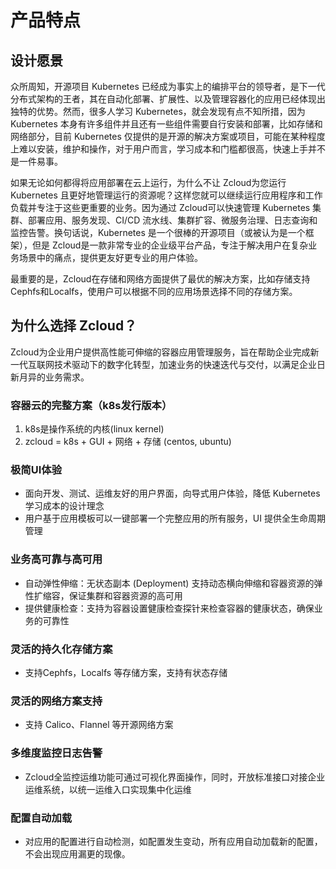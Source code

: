 # 产品特点

## 设计愿景

众所周知，开源项目 Kubernetes 已经成为事实上的编排平台的领导者，是下一代分布式架构的王者，其在自动化部署、扩展性、以及管理容器化的应用已经体现出独特的优势。然而，很多人学习 Kubernetes，就会发现有点不知所措，因为 Kubernetes 本身有许多组件并且还有一些组件需要自行安装和部署，比如存储和网络部分，目前 Kubernetes 仅提供的是开源的解决方案或项目，可能在某种程度上难以安装，维护和操作，对于用户而言，学习成本和门槛都很高，快速上手并不是一件易事。

如果无论如何都得将应用部署在云上运行，为什么不让 Zcloud为您运行 Kubernetes 且更好地管理运行的资源呢？这样您就可以继续运行应用程序和工作负载并专注于这些更重要的业务。因为通过 Zcloud可以快速管理 Kubernetes 集群、部署应用、服务发现、CI/CD 流水线、集群扩容、微服务治理、日志查询和监控告警。换句话说，Kubernetes 是一个很棒的开源项目（或被认为是一个框架），但是 Zcloud是一款非常专业的企业级平台产品，专注于解决用户在复杂业务场景中的痛点，提供更友好更专业的用户体验。

最重要的是，Zcloud在存储和网络方面提供了最优的解决方案，比如存储支持 Cephfs和Localfs，使用户可以根据不同的应用场景选择不同的存储方案。

## 为什么选择 Zcloud？

Zcloud为企业用户提供高性能可伸缩的容器应用管理服务，旨在帮助企业完成新一代互联网技术驱动下的数字化转型，加速业务的快速迭代与交付，以满足企业日新月异的业务需求。

### 容器云的完整方案（k8s发行版本）

1. k8s是操作系统的内核(linux kernel)
2. zcloud = k8s + GUI + 网络 + 存储 (centos, ubuntu)

### 极简UI体验

- 面向开发、测试、运维友好的用户界面，向导式用户体验，降低 Kubernetes 学习成本的设计理念
- 用户基于应用模板可以一键部署一个完整应用的所有服务，UI 提供全生命周期管理

### 业务高可靠与高可用

- 自动弹性伸缩：无状态副本 (Deployment) 支持动态横向伸缩和容器资源的弹性扩缩容，保证集群和容器资源的高可用
- 提供健康检查：支持为容器设置健康检查探针来检查容器的健康状态，确保业务的可靠性

### 灵活的持久化存储方案

- 支持Cephfs，Localfs 等存储方案，支持有状态存储

### 灵活的网络方案支持

- 支持 Calico、Flannel 等开源网络方案

### 多维度监控日志告警

- Zcloud全监控运维功能可通过可视化界面操作，同时，开放标准接口对接企业运维系统，以统一运维入口实现集中化运维

### 配置自动加载

* 对应用的配置进行自动检测，如配置发生变动，所有应用自动加载新的配置，不会出现应用漏更的现像。

  